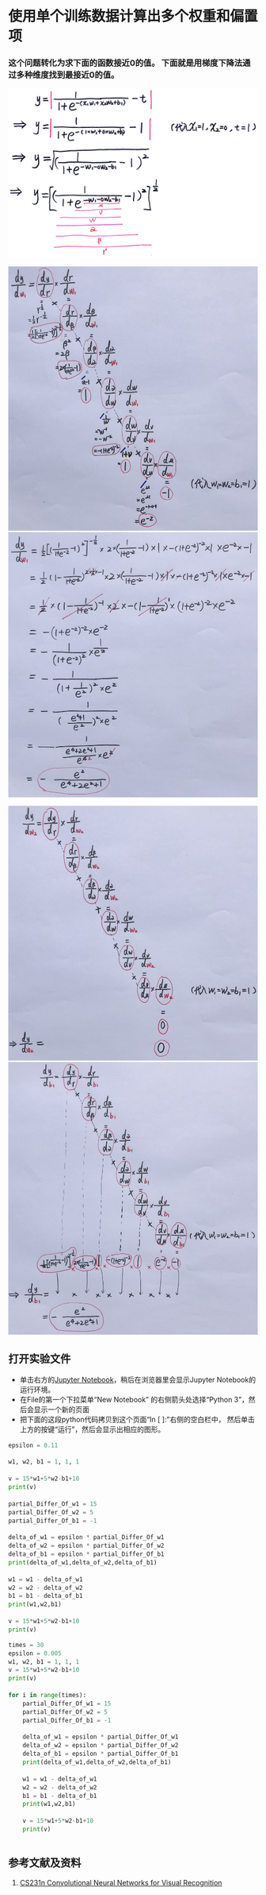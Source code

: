 # 使用单个训练数据计算出多个权重和偏置项

### 这个问题转化为求下面的函数接近0的值。 下面就是用梯度下降法通过多种维度找到最接近0的值。

![](/images/深度学习/判断出特定点是否在特定圆的区域内/使用单个训练数据计算出多个权重和偏置项/1a1.jpg)

![](/images/深度学习/判断出特定点是否在特定圆的区域内/使用单个训练数据计算出多个权重和偏置项/2a1.jpg)
![](/images/深度学习/判断出特定点是否在特定圆的区域内/使用单个训练数据计算出多个权重和偏置项/2a2.jpg)

![](/images/深度学习/判断出特定点是否在特定圆的区域内/使用单个训练数据计算出多个权重和偏置项/3a1.jpg)
![](/images/深度学习/判断出特定点是否在特定圆的区域内/使用单个训练数据计算出多个权重和偏置项/4a1.jpg)

## 打开实验文件

- 单击右方的[Jupyter Notebook](https://mybinder.org/v2/gh/ipython/ipython-in-depth/master?filepath=binder/Index.ipynb)，稍后在浏览器里会显示Jupyter Notebook的运行环境。
- 在File的第一个下拉菜单“New Notebook” 的右侧箭头处选择“Python 3”，然后会显示一个新的页面
- 把下面的这段python代码拷贝到这个页面“In [ ]:”右侧的空白栏中， 然后单击上方的按键“运行”，然后会显示出相应的图形。

```python
epsilon = 0.11

w1, w2, b1 = 1, 1, 1

v = 15*w1+5*w2-b1+10
print(v)

partial_Differ_Of_w1 = 15
partial_Differ_Of_w2 = 5
partial_Differ_Of_b1 = -1

delta_of_w1 = epsilon * partial_Differ_Of_w1
delta_of_w2 = epsilon * partial_Differ_Of_w2
delta_of_b1 = epsilon * partial_Differ_Of_b1 
print(delta_of_w1,delta_of_w2,delta_of_b1)

w1 = w1 - delta_of_w1
w2 = w2 - delta_of_w2
b1 = b1 - delta_of_b1
print(w1,w2,b1)

v = 15*w1+5*w2-b1+10
print(v)
```

```python
times = 30
epsilon = 0.005
w1, w2, b1 = 1, 1, 1
v = 15*w1+5*w2-b1+10
print(v)

for i in range(times):
    partial_Differ_Of_w1 = 15
    partial_Differ_Of_w2 = 5
    partial_Differ_Of_b1 = -1

    delta_of_w1 = epsilon * partial_Differ_Of_w1
    delta_of_w2 = epsilon * partial_Differ_Of_w2
    delta_of_b1 = epsilon * partial_Differ_Of_b1 
    print(delta_of_w1,delta_of_w2,delta_of_b1)

    w1 = w1 - delta_of_w1
    w2 = w2 - delta_of_w2
    b1 = b1 - delta_of_b1
    print(w1,w2,b1)

    v = 15*w1+5*w2-b1+10
    print(v)
```

```python

```

## 参考文献及资料

1. [CS231n Convolutional Neural Networks for Visual Recognition](https://cs231n.github.io/neural-networks-case-study/)
